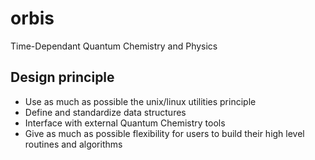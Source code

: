 # orbis
Time-Dependant Quantum Chemistry and Physics

## Design principle

  - Use as much as possible the unix/linux utilities principle
  - Define and standardize data structures
  - Interface with external Quantum Chemistry tools
  - Give as much as possible flexibility for users to build their high level routines and algorithms
